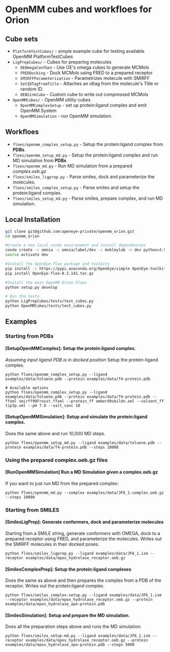# OpenMM cubes and workfloes for Orion

## Cube sets

* `PlatformTestCubes/` - simple example cube for testing available OpenMM PlatformTestCubes
* `LigPrepCubes/` - Cubes for preparing molecules
  * `OEOmegaConfGen` - Use OE's omega cubes to generate MCMols
  * `FREDDocking` - Dock MCMols using FRED to a prepared receptor
  * `SMIRFFParameterization` - Parametrizes molecule with SMIRFF
  * `SetIDTagfromTitle` - Attaches an idtag from the molecule's Title or random ID.
  * `OEBSinkCube` - Custom cube to write out compressed MCMols
* `OpenMMCubes/` - OpenMM utility cubes
  * `OpenMMComplexSetup` - set up protein:ligand complex and emit OpenMM System
  * `OpenMMSimulation` - run OpenMM simulation.

## Workfloes

* `floes/openmm_complex_setup.py` - Setup the protein:ligand complex from **PDBs**.
* `floes/openmm_setup_md.py` - Setup the protein:ligand complex and run MD simulation from **PDBs**
* `floes/openmm_md.py` - Run MD simulation from a prepared *complex.oeb.gz*
* `floes/smiles_ligprep.py` - Parse smiles, dock and parameterize the molecules.
* `floes/smiles_complex_setup.py` - Parse smiles and setup the protein:ligand complex.
* `floes/smiles_setup_md.py` - Parse smiles, prepare complex, and run MD simulation.

## Local Installation
```bash
git clone git@github.com:openeye-private/openmm_orion.git
cd openmm_orion

#Create a new local conda environment and install dependencies
conda create -c omnia -c omnia/label/dev -c mobleylab -n dev python=3.5 openmm==7.1.0rc1 openmoltools==0.7.5 ambermini==16.16.0 smarty==0.1.4 parmed==2.7.1 pdbfixer==1.4 smirff99frosst==1.0.4
source activate dev

#Install the OpenEye-floe package and toolkits
pip install -i https://pypi.anaconda.org/OpenEye/simple OpenEye-toolkits
pip install OpenEye-floe-0.2.141.tar.gz

#Install the main OpenMM Orion Floes
python setup.py develop

# Run the tests.
python LigPrepCubes/tests/test_cubes.py
python OpenMMCubes/tests/test_cubes.py
```

## Examples
### Starting from PDBs
#### [SetupOpenMMComplex]: Setup the protein:ligand complex.
*Assuming input ligand PDB is in docked position*
Setup the protein-ligand complex.
```
python floes/openmm_complex_setup.py --ligand examples/data/toluene.pdb --protein examples/data/T4-protein.pdb

# Available options
python floes/openmm_complex_setup.py --ligand examples/data/toluene.pdb --protein examples/data/T4-protein.pdb --ffxml smirff99Frosst.ffxml --protein_ff amber99sbildn.xml --solvent_ff tip3p.xml --pH 7.0 --salt_conc 10
```

#### [SetupOpenMMSimulation]: Setup and simulate the protein:ligand complex.
Does the same above and run 10,000 MD steps.
```
python floes/openmm_setup_md.py --ligand examples/data/toluene.pdb --protein examples/data/T4-protein.pdb --steps 10000
```

### Using the prepared complex.oeb.gz files
#### [RunOpenMMSimulation] Run a MD Simulation given a complex.oeb.gz
If you want to just run MD from the prepared complex:
```
python floes/openmm_md.py --complex examples/data/JF6_1-complex.oeb.gz --steps 10000
```


### Starting from SMILES
#### [SmilesLigPrep]: Generate conformers, dock and parameterize molecules
Starting from a SMILE string, generate conformers with OMEGA, dock to a
prepared receptor using FRED, and parameterize the molecules. Writes out the
SMIRFF molecules in their docked poses.
```
python floes/smiles_ligprep.py --ligand examples/data/JF6_1.ism --receptor examples/data/epox_hydrolase_receptor.oeb.gz
```

#### [SmilesComplexPrep]: Setup the protein:ligand complexes
Does the same as above and then prepares the complex from a PDB of the receptor.
Writes out the protein:ligand complex.
```
python floes/smiles_complex-setup.py --ligand examples/data/JF6_1.ism --receptor examples/data/epox_hydrolase_receptor.oeb.gz --protein examples/data/epox_hydrolase_apo-protein.pdb
```

#### [SmilesSimulation]: Setup and prepare the MD simulation.
Does all the preparation steps above and runs the MD simulation:
```
python floes/smiles_setup-md.py --ligand examples/data/JF6_1.ism --receptor examples/data/epox_hydrolase_receptor.oeb.gz --protein examples/data/epox_hydrolase_apo-protein.pdb --steps 5000
```
